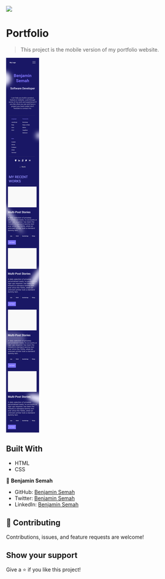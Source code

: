 ![](https://img.shields.io/badge/Microverse-blueviolet)

# Portfolio

> This project is the mobile version of my portfolio website.

![screenshot](./assets/appMobileVersion.png)

## Built With

- HTML
- CSS


👤 **Benjamin Semah**

- GitHub: [Benjamin Semah](https://github.com/BenjaminSemah)
- Twitter: [Benjamin Semah](https://twitter.com/BenjaminSemah)
- LinkedIn: [Benjamin Semah](https://www.linkedin.com/in/benjaminsemah/)


## 🤝 Contributing

Contributions, issues, and feature requests are welcome!

## Show your support

Give a ⭐️ if you like this project!
